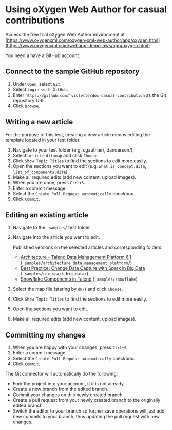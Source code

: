 # Using oXygen Web Author for casual contributions

 Access the free trial oXygen Web Author environment at [https://www.oxygenxml.com/oxygen-xml-web-author/app/oxygen.html](https://www.oxygenxml.com/webapp-demo-aws/app/oxygen.html)
 
 You need a have a GitHub account.
 
## Connect to the sample GitHub repository
1. Under `Open`, select `Git`.
2. Select `Login with GitHub`.
3. Enter `https://github.com/fviolette/doc-casual-contribution` as the Git repository URL.
4. Click `Browse`.

## Writing a new article
For the purpose of this test, creating a new article means editing the template located in your test folder.

1. Navigate to your test folder (e.g. cgauthier/, danderson/).
2. Select `article.ditamap` and click `Choose`.
4. Click `Show Topic Titles` to find the sections to edit more easily.
3. Open the sections you want to edit (e.g. `what_is_concept.dita`, `list_of_components.dita`).
4. Make all required edits (add new content, upload images).
5. When you are done, press `Ctrl+S`.
6. Enter a commit message.
7. Select the `Create Pull Request automatically` checkbox.
8. Click `Commit`.

## Editing an existing article

1. Navigate to the `_samples/` test folder.
2. Navigate into the article you want to edit.

   Published versions on the selected articles and corresponding folders:

   - [Architecture - Talend Data Management Platform 6.1](https://help.talend.com/reader/t2d9W5LwjZdETEJJST~2Jg/~hcTOcWJ60nKXshJWWk1HQ) (`_samples/architecture_data_management_platform/`)
   - [Best Practice: Change Data Capture with Spark in Big Data](https://help.talend.com/reader/qBONZimp3CN7reRcw3X8qA/Rb~ESugOf1yFOJe2vRGKmw) (`_samples/cdc_spark_big_data/`)
   - [Snowflake Components in Talend](https://help.talend.com/reader/vftIUG8awmW0On_yhMotqA/NBw~_mrvqvi7Af1~T4d2BQ) (`_samples/snowflake`)

3. Select the map file (staring by `dm-`) and click `Choose`.
4. Click `Show Topic Titles` to find the sections to edit more easily.
5. Open the sections you want to edit.
6. Make all required edits (add new content, upload images).

## Committing my changes

1. When you are happy with your changes, press `Ctrl+S`.
2. Enter a commit message.
3. Select the `Create Pull Request automatically` checkbox.
4. Click `Commit`.

The Git connector will automatically do the following:
- Fork the project into your account, if it is not already.
- Create a new branch from the edited branch.
- Commit your changes on this newly created branch.
- Create a pull request from your newly created branch to the originally edited branch.
- Switch the editor to your branch so further save operations will just add new commits to your branch, thus updating the pull request with new changes.

